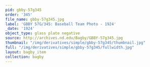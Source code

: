 ```yaml
---
pid: gbby-57g345
order: '345'
file_name: gbby-57g345.jpg
label: 'GBBY 57G/345: Baseball Team Photo - 1924'
_date: '1924'
object_type: glass plate negative
source: http://archives.nd.edu/Bagby/GBBY-57g345.jpg
thumbnail: "/img/derivatives/simple/gbby-57g345/thumbnail.jpg"
full: "/img/derivatives/simple/gbby-57g345/fullwidth.jpg"
layout: bagby_item
collection: bagby
---
```

